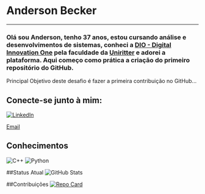 # Anderson Becker
--------------------------------------------------
### Olá sou Anderson, tenho 37 anos, estou cursando análise e desenvolvimentos de sistemas, conheci a [DIO - Digital Innovation One](https://web.dio.me/) pela faculdade da  [Uniritter](https://www.uniritter.edu.br/) e adorei a plataforma. Aqui começo como prática a criação do primeiro repositório do GitHub.

Principal Objetivo deste desafio é fazer a primeira contribuição no GitHub...

## Conecte-se junto à mim:
[![LinkedIn](https:/img.shields.io/badges/LinkedIn-000?style=for-the-badge&logo=linkedin&logoColor=0E76A8)](https://www.linkedin.com/in/anderson-becker-639130205/)

[Email](andersonbecker86@hotmail.com)

## Conhecimentos
![C++](https://img.shields.io/badge/C%2B%2B-000?style=for-the-badge&logo=c%2B%2B&logoColor=00599C)
![Python](https://img.shields.io/badge/Python-000?style=for-the-badge&logo=python)

##Status Atual
![GitHub Stats](https://github-readme-stats.vercel.app/api?username=AndersonBecker&theme=transparent&bg_color=000&border_color=30A3DC&show_icons=true&icon_color=30A3DC&title_color=E94D5F&text_color=FFF)

##Contribuições
[![Repo Card](https://github-readme-stats.vercel.app/api/pin/?username=AndersonBecker&repo=dio-lab-open-source&bg_color=000&border_color=30A3DC&show_icons=true&icon_color=30A3DC&title_color=E94D5F&text_color=FFF)](https://github.com/AndersonBecker/dio-lab-open-source)
